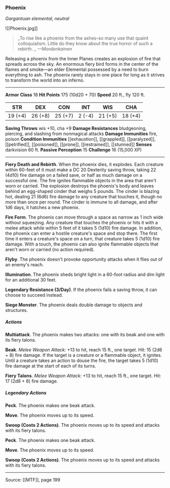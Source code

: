 ### Phoenix
_Gargantuan elemental, neutral_

![[Phoenix.jpg]]

> _To rise like a phoenix from the ashes–so many use that quaint colloquialism. Little do they know about the true horror of such a rebirth.
_
> _—Mordenkainen_

Releasing a phoenix from the Inner Planes creates an explosion of fire that spreads across the sky. An enormous fiery bird forms in the center of the flames and smoke—an elder Elemental possessed by a need to burn everything to ash. The phoenix rarely stays in one place for long as it strives to transform the world into an inferno.



---

**Armor Class** 18
**Hit Points** 175 (10d20 + 70)
**Speed** 20 ft., fly 120 ft.

| STR     | DEX     | CON     | INT     | WIS     | CHA     |
|---------|---------|---------|---------|---------|---------|
| 19 (+4) | 26 (+8) | 25 (+7) | 2 (-4) | 21 (+5) | 18 (+4) |

**Saving Throws** wis +10, cha +9
**Damage Resistances** bludgeoning, piercing, and slashing from nonmagical attacks
**Damage Immunities** fire, poison
**Condition Immunities** [[exhaustion]], [[grappled]], [[paralyzed]], [[petrified]], [[poisoned]], [[prone]], [[restrained]], [[stunned]]
**Senses** darkvision 60 ft.
**Passive Perception** 15
**Challenge** 16 (15,000 XP)

---

**Fiery Death and Rebirth**. When the phoenix dies, it explodes. Each creature within 60-feet of it must make a DC 20 Dexterity saving throw, taking 22 (4d10) fire damage on a failed save, or half as much damage on a successful one. The fire ignites flammable objects in the area that aren't worn or carried. The explosion destroys the phoenix's body and leaves behind an egg-shaped cinder that weighs 5 pounds. The cinder is blazing hot, dealing 21 (6d6) fire damage to any creature that touches it, though no more than once per round. The cinder is immune to all damage, and after 1d6 days, it hatches a new phoenix.

**Fire Form**. The phoenix can move through a space as narrow as 1 inch wide without squeezing. Any creature that touches the phoenix or hits it with a melee attack while within 5 feet of it takes 5 (1d10) fire damage. In addition, the phoenix can enter a hostile creature's space and stop there. The first time it enters a creature's space on a turn, that creature takes 5 (1d10) fire damage. With a touch, the phoenix can also ignite flammable objects that aren't worn or carried (no action required).

**Flyby**. The phoenix doesn't provoke opportunity attacks when it flies out of an enemy's reach.

**Illumination**. The phoenix sheds bright light in a 60-foot radius and dim light for an additional 30 feet.

**Legendary Resistance (3/Day)**. If the phoenix fails a saving throw, it can choose to succeed instead.

**Siege Monster**. The phoenix deals double damage to objects and structures.

##### Actions
**Multiattack**. The phoenix makes two attacks: one with its beak and one with its fiery talons.

**Beak**. _Melee Weapon Attack:_ +13 to hit, reach 15 ft., one target. Hit: 15 (2d6 + 8) fire damage. If the target is a creature or a flammable object, it ignites. Until a creature takes an action to douse the fire, the target takes 5 (1d10) fire damage at the start of each of its turns.

**Fiery Talons**. _Melee Weapon Attack:_ +13 to hit, reach 15 ft., one target. Hit: 17 (2d8 + 8) fire damage.

##### Legendary Actions
**Peck**. The phoenix makes one beak attack.

**Move**. The phoenix moves up to its speed.

**Swoop (Costs 2 Actions)**. The phoenix moves up to its speed and attacks with its fiery talons.

**Peck**. The phoenix makes one beak attack.

**Move**. The phoenix moves up to its speed.

**Swoop (Costs 2 Actions)**. The phoenix moves up to its speed and attacks with its fiery talons.


---

Source: [[MTF]], page 199